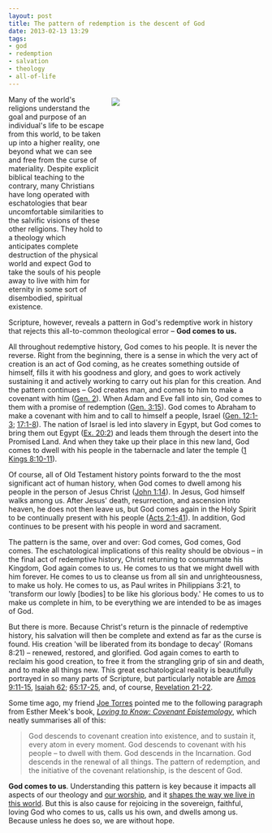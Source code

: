 ```yaml
---
layout: post
title: The pattern of redemption is the descent of God
date: 2013-02-13 13:29
tags:
- god
- redemption
- salvation
- theology
- all-of-life
---
```

<div style="float: right; margin: 5px 1px 0px 15px; width: 300px; height: 400px;"><img src="https://dl.dropbox.com/u/3897986/Jake%20Blog%20Images/Stockholm-street.jpg" /></div>
<p>Many of the world's religions understand the goal and purpose of an  individual's life to be escape from this world, to be taken up into a higher reality, one beyond  what we can see and free from the curse of materiality. Despite explicit biblical teaching to the contrary, many Christians have long operated with eschatologies that bear  uncomfortable similarities to the salvific visions of these other  religions. They hold to a theology which anticipates complete   destruction of the physical world and expect God to take the souls of his   people away to live with him for eternity in some sort of disembodied,   spiritual existence.</p>
<p>Scripture, however, reveals a  pattern in God's redemptive  work in history that rejects this  all-to-common theological error – <strong>God comes to us.</strong></p>
<p>All throughout redemptive history, God comes to his people. It is    never the reverse. Right from the beginning, there is a sense in which the very act of creation is an act of God coming, as he creates something outside of himself, fills it with his goodness and glory, and goes to work actively sustaining it and actively working to carry out his plan for this creation. And the pattern continues – God creates man, and comes to him to make a covenant with him (<a href="http://bible.logos.com/passage/NIV/Ge%202#q=&ref=Ge%202&ver=NIV">Gen. 2</a>). When Adam and Eve fall into sin, God comes to them with a promise of redemption (<a href="http://bible.logos.com/passage/NIV/Ge%203.15#q=&ref=Ge%203%3A15&ver=NIV">Gen. 3:15</a>). God comes to Abraham to make a covenant with him and to call to himself a people, Israel (<a href="http://bible.logos.com/passage/NIV/Ge%2012.1-3#q=&ref=Ge%2012%3A1-3%2Chi%3DGe%2012%3A1-Ge%2012%3A3&ver=NIV">Gen. 12:1-3</a>; <a href="http://bible.logos.com/passage/NIV/Ge%2017.1-8#q=&ref=Ge%2017%3A1-8%2Chi%3DGe%2017%3A1-Ge%2017%3A8&ver=NIV">17:1-8</a>). The nation of Israel is led into slavery in Egypt, but God comes to bring them out Egypt (<a href="http://bible.logos.com/passage/NIV/Ex%2020.2#q=&ref=Ex%2020%3A2%2Chi%3DEx%2020%3A2&ver=NIV">Ex. 20:2</a>) and   leads them through the desert into the Promised Land. And when they take up their place in this new land, God comes to  dwell  with his people in the tabernacle and later the temple (<a href="http://bible.logos.com/passage/NIV/1%20Ki%208.10-11#q=&ref=1%20Ki%208%3A10-11%2Chi%3D1%20Ki%208%3A10-1%20Ki%208%3A11&ver=NIV">1 Kings 8:10-11</a>).</p>
<p>Of course, all of Old Testament history points forward to the the most significant act of human history, when God comes to dwell among his people in the person of Jesus Christ (<a href="http://bible.logos.com/passage/NIV/Jn%201.14#q=&ref=Jn%201%3A14%2Chi%3DJn%201%3A14&ver=NIV">John 1:14</a>). In Jesus, God himself walks among us. After Jesus' death, resurrection, and ascension into heaven, he does not then leave us, but God comes again in the Holy Spirit to be continually present with his people (<a href="http://bible.logos.com/passage/NIV/Ac%202.1-41#q=&ref=Ac%202%3A1-41%2Chi%3DAc%202%3A1-Ac%202%3A41&ver=NIV">Acts 2:1-41</a>). In addition, God continues to be present with his people in word and sacrament.</p>
<p>The pattern is the same, over and over: God comes, God comes, God comes. The eschatological implications of this reality should be obvious – in the   final act of redemptive history, Christ returning to consummate his   Kingdom, God again comes to us. He comes to us that we might dwell with   him forever. He comes to us to cleanse us from all sin and   unrighteousness, to make us holy. He comes to us, as Paul writes in   Philippians 3:21, to 'transform our lowly [bodies] to be like his   glorious body.' He comes to us to make us complete in him, to be   everything we are intended to be as images of God.</p>
<p>But there is more. Because Christ's return is the pinnacle of   redemptive history, his salvation will then be complete and extend as   far as the curse is found. His creation 'will be liberated from its   bondage to decay' (Romans 8:21) – renewed, restored, and glorified. God   again comes to earth to reclaim his good creation, to free it from the   strangling grip of sin and death, and to make all things new. This great eschatological reality is   beautifully portrayed in so many parts of Scripture, but particularly   notable are <a href="http://bible.logos.com/passage/NIV/Php%203.21#q=&ref=Php%203%3A21%2Chi%3DPhp%203%3A21&ver=NIV">Amos 9:11-15</a>, <a href="http://bible.logos.com/passage/NIV/Is%2062#q=&ref=Is%2062%2Chi%3DAm%209%3A11-Am%209%3A15&ver=NIV">Isaiah 62</a>; <a href="http://bible.logos.com/passage/NIV/Is%2065.17-25#q=&ref=Is%2065%3A17-25%2Chi%3DIs%2065%3A17-Is%2065%3A25&ver=NIV">65:17-25</a>, and, of course, <a href="http://bible.logos.com/passage/NIV/Re%2021#q=&ref=Re%2021%2Chi%3DIs%2065%3A17-Is%2065%3A25&ver=NIV">Revelation 21-22</a>.</p>
<p>Some time ago, my friend <a href="http://apolojet.wordpress.com" target="_blank">Joe Torres</a> pointed me to the following paragraph from Esther Meek's book, <a href="http://www.amazon.co.uk/gp/product/1608999289/ref=as_li_ss_tl?ie=UTF8&camp=1634&creative=19450&creativeASIN=1608999289&linkCode=as2&tag=jakebeldercom-21" target="_blank"><em>Loving to Know: Covenant Epistemology</em></a>, which neatly summarises all of this:</p>
<blockquote>
God   descends to covenant creation into existence, and to sustain it,  every   atom in every moment. God descends to covenant with his people </span><span style="color: #5d5d5d;">–  to   dwell with them. God descends in the Incarnation. God descends in the    renewal of all things. The pattern of redemption, and the initiative of    the covenant relationship, is the descent of God.
</blockquote>

<strong>God comes to us</strong>. Understanding this pattern is key because it impacts all aspects of our theology and <a href="http://blog.jakebelder.com/post/god-initiates-we-respond-the-pattern-of-worship">our worship</a>,   and it <a href="http://blog.acton.org/archives/32633-if-christ-is-lord-everything-matters.html">shapes the way we live in this world</a>. But this is also cause for rejoicing in the sovereign, faithful, loving God who comes to us, calls us his own, and   dwells among us. Because unless he does so, we are without hope.
